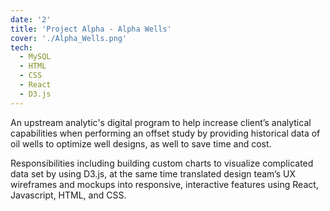 ```yaml
---
date: '2'
title: 'Project Alpha - Alpha Wells'
cover: './Alpha_Wells.png'
tech:
  - MySQL
  - HTML
  - CSS
  - React
  - D3.js
---
```


An upstream analytic's digital program to help increase client’s analytical capabilities when performing an offset study by providing historical data of oil wells to optimize well designs, as well to save time and cost.

Responsibilities including building custom charts to visualize complicated data set by using D3.js, at the same time translated design team’s UX wireframes and mockups into responsive, interactive features using React, Javascript, HTML, and CSS.
